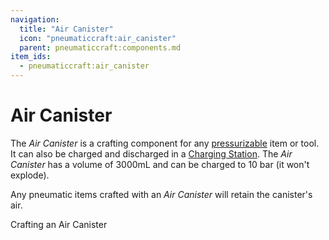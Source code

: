 ```yaml
---
navigation:
  title: "Air Canister"
  icon: "pneumaticcraft:air_canister"
  parent: pneumaticcraft:components.md
item_ids:
  - pneumaticcraft:air_canister
---
```


# Air Canister

The *Air Canister* is a crafting component for any [pressurizable](../base_concepts/pressure.md) item or tool. It can also be charged and discharged in a [Charging Station](../machines/charging_station.md). The *Air Canister* has a volume of 3000mL and can be charged to 10 bar (it won't explode).

Any pneumatic items crafted with an *Air Canister* will retain the canister's air.

Crafting an Air Canister

<Recipe id="pneumaticcraft:air_canister" />

